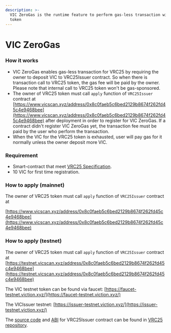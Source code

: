 ```yaml
---
description: >-
  VIC ZeroGas is the runtime feature to perform gas-less transaction with VRC25
  token
---
```


# VIC ZeroGas

### How it works

* VIC ZeroGas enables gas-less transaction for VRC25 by requiring the owner to deposit VIC to VRC25Issuer contract. So when there is transaction call to VRC25 token, the gas fee will be paid by the owner. Please note that internal call to VRC25 token won't be gas-sponsored.
* The owner of VRC25 token must call `apply` function of `VRC25Issuer` contract at [https://www.vicscan.xyz/address/0x8c0faeb5c6bed2129b8674f262fd45c4e9468bee](https://www.vicscan.xyz/address/0x8c0faeb5c6bed2129b8674f262fd45c4e9468bee) after deployment in order to register for VIC ZeroGas. If a contract didn't register VIC ZeroGas yet, the transaction fee must be paid by the user who perform the transaction.
* When the VIC for the VRC25 token is exhausted, user will pay gas for it normally unless the owner deposit more VIC.

### Requirement

* Smart-contract that meet [VRC25 Specification](../../smart-contract-development/standards-and-specification/vrc25-specification.md).
* 10 VIC for first time registration.

### How to apply (mainnet)

The owner of VRC25 token must call `apply` function of `VRC25Issuer` contract at&#x20;

[https://www.vicscan.xyz/address/0x8c0faeb5c6bed2129b8674f262fd45c4e9468bee](https://www.vicscan.xyz/address/0x8c0faeb5c6bed2129b8674f262fd45c4e9468bee)

### How to apply (testnet)

The owner of VRC25 token must call `apply` function of `VRC25Issuer` contract at [https://testnet.vicscan.xyz/address/0x8c0faeb5c6bed2129b8674f262fd45c4e9468bee](https://testnet.vicscan.xyz/address/0x8c0faeb5c6bed2129b8674f262fd45c4e9468bee)

The VIC testnet token can be found via faucet:  [https://faucet-testnet.viction.xyz/](https://faucet-testnet.viction.xyz/)

The VICIssuer testnet: [https://issuer-testnet.viction.xyz/](https://issuer-testnet.viction.xyz/)



The [source code](https://github.com/BuildOnViction/trc25/raw/main/contracts/tests/VRC25Issuer.sol) and [ABI](https://github.com/BuildOnViction/trc25/raw/main/metadata/VRC25Issuer.json) for VRC25Issuer contract can be found in [VRC25 repository](https://github.com/BuildOnViction/vrc25).
